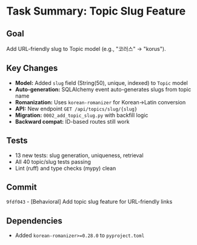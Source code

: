 # Task Summary: Topic Slug Feature

## Goal
Add URL-friendly slug to Topic model (e.g., "코러스" → "korus").

## Key Changes
- **Model:** Added `slug` field (String(50), unique, indexed) to `Topic` model
- **Auto-generation:** SQLAlchemy event auto-generates slugs from topic name
- **Romanization:** Uses `korean-romanizer` for Korean→Latin conversion
- **API:** New endpoint `GET /api/topics/slug/{slug}`
- **Migration:** `0002_add_topic_slug.py` with backfill logic
- **Backward compat:** ID-based routes still work

## Tests
- 13 new tests: slug generation, uniqueness, retrieval
- All 40 topic/slug tests passing
- Lint (ruff) and type checks (mypy) clean

## Commit
`9fdf043` - [Behavioral] Add topic slug feature for URL-friendly links

## Dependencies
- Added `korean-romanizer>=0.28.0` to `pyproject.toml`
